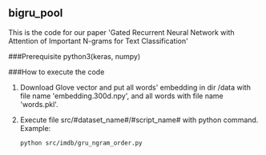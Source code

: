 ## bigru_pool
This is the code for our paper 'Gated Recurrent Neural Network with Attention of Important N-grams for Text Classification'

###Prerequisite
python3(keras, numpy)

###How to execute the code
1. Download Glove vector and put all words' embedding in dir /data with file name 'embedding.300d.npy', and all words with file name 'words.pkl'.
2. Execute file src/#dataset_name#/#script_name# with python command. Example:

    ``python src/imdb/gru_ngram_order.py
    ``